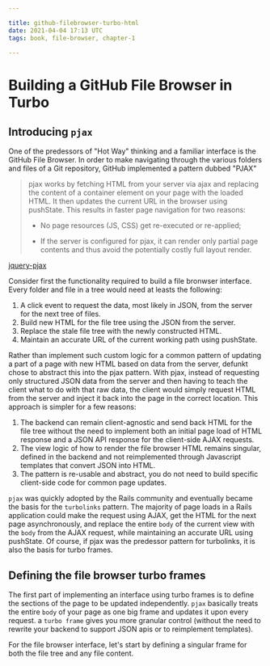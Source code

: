 ```yaml
---

title: github-filebrowser-turbo-html
date: 2021-04-04 17:13 UTC
tags: book, file-browser, chapter-1

---
```


# Building a GitHub File Browser in Turbo

## Introducing `pjax`

One of the predessors of "Hot Way" thinking and a familiar interface is the GitHub File Browser. In order to make navigating through the various folders and files of a Git repository, GitHub implemented a pattern dubbed "PJAX"

> pjax works by fetching HTML from your server via ajax and replacing the content of a container element on your page with the loaded HTML. It then updates the current URL in the browser using pushState. This results in faster page navigation for two reasons:
>
>- No page resources (JS, CSS) get re-executed or re-applied;
>
>- If the server is configured for pjax, it can render only partial page contents and thus avoid the potentially costly full layout render.

[jquery-pjax](https://github.com/defunkt/jquery-pjax)

Consider first the functionality required to build a file bronwser interface. Every folder and file in a tree would need at leasts the following:

1. A click event to request the data, most likely in JSON, from the server for the next tree of files.
2. Build new HTML for the file tree using the JSON from the server.
3. Replace the stale file tree with the newly constructed HTML.
4. Maintain an accurate URL of the current working path using pushState.

Rather than implement such custom logic for a common pattern of updating a part of a page with new HTML based on data from the server, defunkt chose to abstract this into the pjax pattern. With pjax, instead of requesting only structured JSON data from the server and then having to teach the client what to do with that raw data, the client would simply request HTML from the server and inject it back into the page in the correct location. This approach is simpler for a few reasons:

1. The backend can remain client-agnostic and send back HTML for the file tree without the need to implement both an initial page load of HTML response and a JSON API response for the client-side AJAX requests.
2. The view logic of how to render the file browser HTML remains singular, defined in the backend and not reimplemented through Javascript templates that convert JSON into HTML. 
3. The pattern is re-usable and abstract, you do not need to build specific client-side code for common page updates.

`pjax` was quickly adopted by the Rails community and eventually became the basis for the `turbolinks` pattern. The majority of page loads in a Rails application could make the request using AJAX, get the HTML for the next page asynchronously, and replace the entire `body` of the current view with the `body` from the AJAX request, while maintaining an accurate URL using pushState. Of course, if pjax was the predessor pattern for turbolinks, it is also the basis for turbo frames.

## Defining the file browser turbo frames

The first part of implementing an interface using turbo frames is to define the sections of the page to be updated independently. `pjax` basically treats the entire `body` of your page as one big frame and updates it upon every request. a `turbo frame` gives you more granular control (without the need to rewrite your backend to support JSON apis or to reimplement templates).

For the file browser interface, let's start by defining a singular frame for both the file tree and any file content.